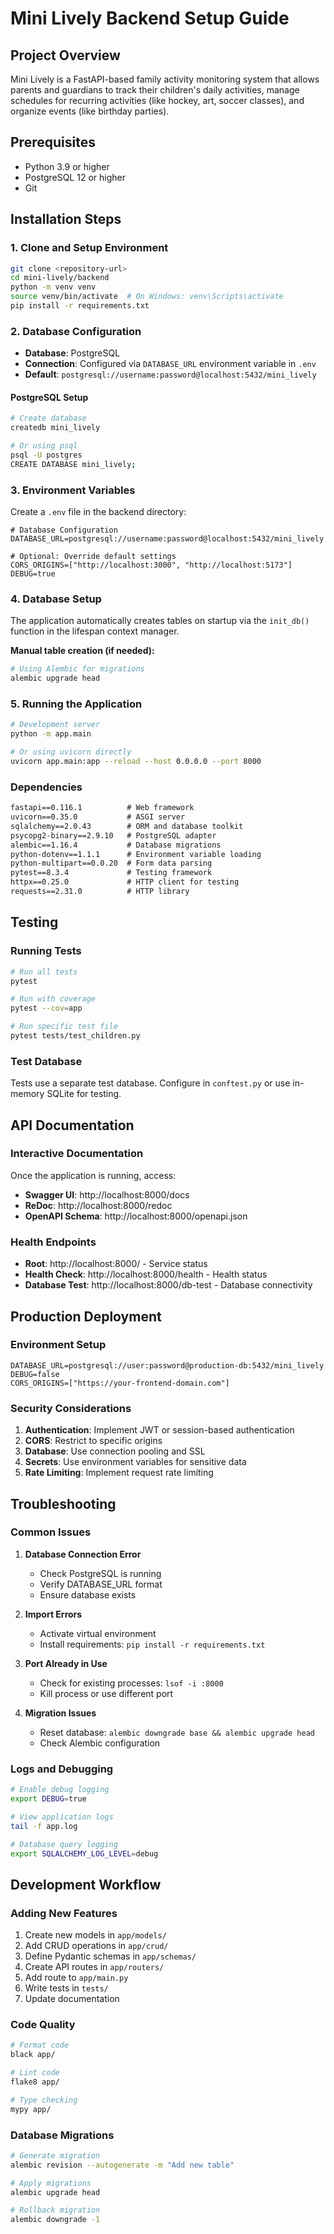 
# Mini Lively Backend Setup Guide

## Project Overview
Mini Lively is a FastAPI-based family activity monitoring system that allows parents and guardians to track their children's daily activities, manage schedules for recurring activities (like hockey, art, soccer classes), and organize events (like birthday parties).

## Prerequisites
- Python 3.9 or higher
- PostgreSQL 12 or higher
- Git

## Installation Steps

### 1. Clone and Setup Environment
```bash
git clone <repository-url>
cd mini-lively/backend
python -m venv venv
source venv/bin/activate  # On Windows: venv\Scripts\activate
pip install -r requirements.txt
```

### 2. Database Configuration
- **Database**: PostgreSQL
- **Connection**: Configured via `DATABASE_URL` environment variable in `.env`
- **Default**: `postgresql://username:password@localhost:5432/mini_lively`

#### PostgreSQL Setup
```bash
# Create database
createdb mini_lively

# Or using psql
psql -U postgres
CREATE DATABASE mini_lively;
```

### 3. Environment Variables
Create a `.env` file in the backend directory:
```env
# Database Configuration
DATABASE_URL=postgresql://username:password@localhost:5432/mini_lively

# Optional: Override default settings
CORS_ORIGINS=["http://localhost:3000", "http://localhost:5173"]
DEBUG=true
```

### 4. Database Setup
The application automatically creates tables on startup via the `init_db()` function in the lifespan context manager.

**Manual table creation (if needed):**
```bash
# Using Alembic for migrations
alembic upgrade head
```

### 5. Running the Application
```bash
# Development server
python -m app.main

# Or using uvicorn directly
uvicorn app.main:app --reload --host 0.0.0.0 --port 8000
```

### Dependencies
```txt
fastapi==0.116.1          # Web framework
uvicorn==0.35.0           # ASGI server
sqlalchemy==2.0.43        # ORM and database toolkit
psycopg2-binary==2.9.10   # PostgreSQL adapter
alembic==1.16.4           # Database migrations
python-dotenv==1.1.1      # Environment variable loading
python-multipart==0.0.20  # Form data parsing
pytest==8.3.4             # Testing framework
httpx==0.25.0             # HTTP client for testing
requests==2.31.0          # HTTP library
```

## Testing

### Running Tests
```bash
# Run all tests
pytest

# Run with coverage
pytest --cov=app

# Run specific test file
pytest tests/test_children.py
```

### Test Database
Tests use a separate test database. Configure in `conftest.py` or use in-memory SQLite for testing.

## API Documentation

### Interactive Documentation
Once the application is running, access:
- **Swagger UI**: http://localhost:8000/docs
- **ReDoc**: http://localhost:8000/redoc
- **OpenAPI Schema**: http://localhost:8000/openapi.json

### Health Endpoints
- **Root**: http://localhost:8000/ - Service status
- **Health Check**: http://localhost:8000/health - Health status
- **Database Test**: http://localhost:8000/db-test - Database connectivity

## Production Deployment

### Environment Setup
```env
DATABASE_URL=postgresql://user:password@production-db:5432/mini_lively
DEBUG=false
CORS_ORIGINS=["https://your-frontend-domain.com"]
```

### Security Considerations
1. **Authentication**: Implement JWT or session-based authentication
2. **CORS**: Restrict to specific origins
3. **Database**: Use connection pooling and SSL
4. **Secrets**: Use environment variables for sensitive data
5. **Rate Limiting**: Implement request rate limiting

## Troubleshooting

### Common Issues

1. **Database Connection Error**
   - Check PostgreSQL is running
   - Verify DATABASE_URL format
   - Ensure database exists

2. **Import Errors**
   - Activate virtual environment
   - Install requirements: `pip install -r requirements.txt`

3. **Port Already in Use**
   - Check for existing processes: `lsof -i :8000`
   - Kill process or use different port

4. **Migration Issues**
   - Reset database: `alembic downgrade base && alembic upgrade head`
   - Check Alembic configuration

### Logs and Debugging
```bash
# Enable debug logging
export DEBUG=true

# View application logs
tail -f app.log

# Database query logging
export SQLALCHEMY_LOG_LEVEL=debug
```

## Development Workflow

### Adding New Features
1. Create new models in `app/models/`
2. Add CRUD operations in `app/crud/`
3. Define Pydantic schemas in `app/schemas/`
4. Create API routes in `app/routers/`
5. Add route to `app/main.py`
6. Write tests in `tests/`
7. Update documentation

### Code Quality
```bash
# Format code
black app/

# Lint code
flake8 app/

# Type checking
mypy app/
```

### Database Migrations
```bash
# Generate migration
alembic revision --autogenerate -m "Add new table"

# Apply migrations
alembic upgrade head

# Rollback migration
alembic downgrade -1
```
